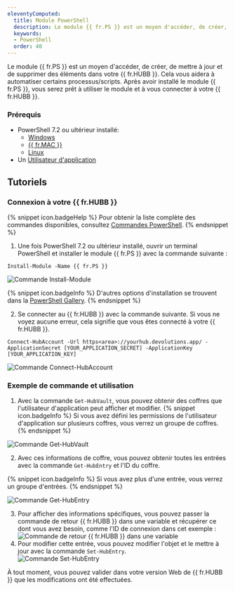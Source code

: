 ```yaml
---
eleventyComputed:
  title: Module PowerShell
  description: Le module {{ fr.PS }} est un moyen d'accéder, de créer, de mettre à jour et de supprimer des éléments dans votre {{ fr.HUBB }}. Cela vous aidera à automatiser certains processus/scripts.
  keywords:
  - PowerShell
  order: 40
---
```

Le module {{ fr.PS }} est un moyen d'accéder, de créer, de mettre à jour et de supprimer des éléments dans votre {{ fr.HUBB }}. Cela vous aidera à automatiser certains processus/scripts. Après avoir installé le module {{ fr.PS }}, vous serez prêt à utiliser le module et à vous connecter à votre {{ fr.HUBB }}.  

### Prérequis 

* PowerShell 7.2 ou ultérieur installé:  
    * [Windows](https://learn.microsoft.com/fr-fr/powershell/scripting/install/installing-powershell-on-windows)  
    * [{{ fr.MAC }}](https://learn.microsoft.com/fr-fr/powershell/scripting/install/installing-powershell-on-macos)  
    * [Linux](https://learn.microsoft.com/fr-fr/powershell/scripting/install/installing-powershell-on-linux)  
* Un [Utilisateur d'application](/fr/hub/web-interface/hub-overview/administration/management/application-users/)  

## Tutoriels 

### Connexion à votre {{ fr.HUBB }} 

{% snippet icon.badgeHelp %} 
Pour obtenir la liste complète des commandes disponibles, consultez [Commandes PowerShell](/fr/hub/powershell-module/powershell-commands/). 
{% endsnippet %}
 
1. Une fois PowerShell 7.2 ou ultérieur installé, ouvrir un terminal PowerShell et installer le module {{ fr.PS }} avec la commande suivante :  

`Install-Module -Name {{ fr.PS }}`  

![Commande Install-Module](https://webdevolutions.azureedge.net/docs/fr/hub/Hub2015.png) 

{% snippet icon.badgeInfo %} 
D'autres options d'installation se trouvent dans la [PowerShell Gallery](https://www.powershellgallery.com/packages/devolutions.powershell/). 
{% endsnippet %}
 
2. Se connecter au {{ fr.HUBB }} avec la commande suivante. Si vous ne voyez aucune erreur, cela signifie que vous êtes connecté à votre {{ fr.HUBB }}. 

`Connect-HubAccount -Url https<area>://yourhub.devolutions.app/ -ApplicationSecret [YOUR_APPLICATION_SECRET] -ApplicationKey [YOUR_APPLICATION_KEY]`  

![Commande Connect-HubAccount](https://webdevolutions.azureedge.net/docs/fr/hub/Hub4059.png) 

### Exemple de commande et utilisation 

1. Avec la commande `Get-HubVault`, vous pouvez obtenir des coffres que l'utilisateur d'application peut afficher et modifier. 
{% snippet icon.badgeInfo %} 
Si vous avez défini les permissions de l'utilisateur d'application sur plusieurs coffres, vous verrez un groupe de coffres. 
{% endsnippet %}
 
![Commande Get-HubVault](https://webdevolutions.azureedge.net/docs/fr/hub/Hub4060.png) 

2. Avec ces informations de coffre, vous pouvez obtenir toutes les entrées avec la commande `Get-HubEntry` et l'ID du coffre. 

{% snippet icon.badgeInfo %} 
Si vous avez plus d'une entrée, vous verrez un groupe d'entrées. 
{% endsnippet %}
 
![Commande Get-HubEntry](https://webdevolutions.azureedge.net/docs/fr/hub/Hub4061.png) 

3. Pour afficher des informations spécifiques, vous pouvez passer la commande de retour {{ fr.HUBB }} dans une variable et récupérer ce dont vous avez besoin, comme l'ID de connexion dans cet exemple :  
![Commande de retour {{ fr.HUBB }} dans une variable](https://webdevolutions.azureedge.net/docs/fr/hub/Hub4062.png)
1. Pour modifier cette entrée, vous pouvez modifier l'objet et le mettre à jour avec la commande `Set-HubEntry`.  
![Commande Set-HubEntry](https://webdevolutions.azureedge.net/docs/fr/hub/Hub4063.png)

À tout moment, vous pouvez valider dans votre version Web de {{ fr.HUBB }} que les modifications ont été effectuées. 
